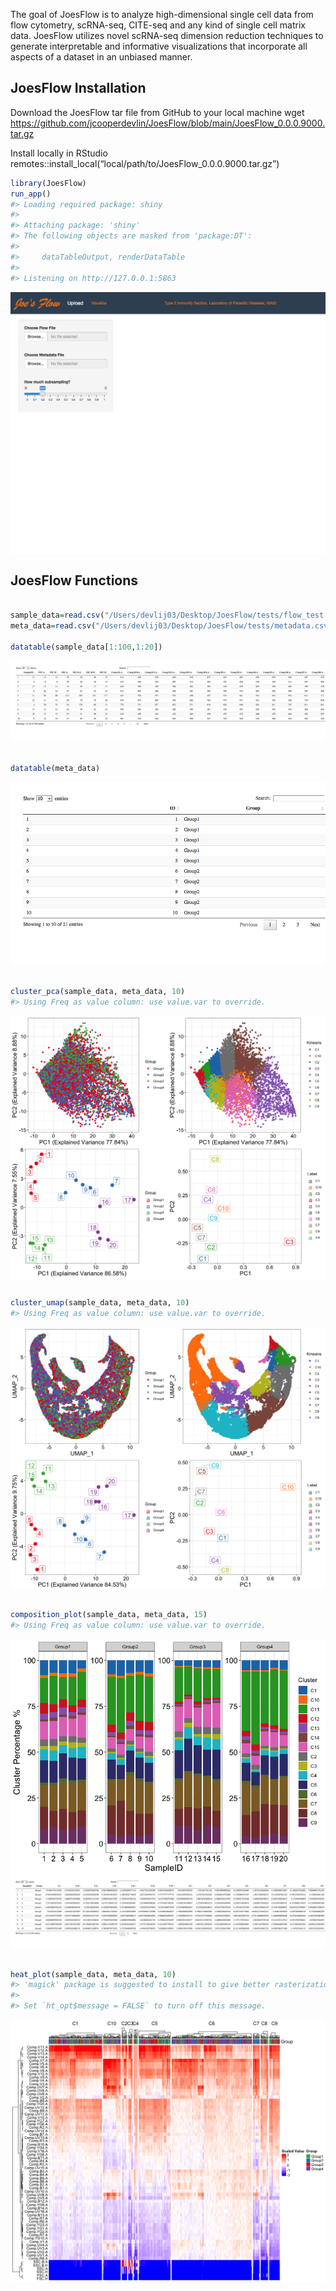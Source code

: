 The goal of JoesFlow is to analyze high-dimensional single cell data
from flow cytometry, scRNA-seq, CITE-seq and any kind of single cell
matrix data. JoesFlow utilizes novel scRNA-seq dimension reduction
techniques to generate interpretable and informative visualizations that
incorporate all aspects of a dataset in an unbiased manner.

JoesFlow Installation
---------------------

Download the JoesFlow tar file from GitHub to your local machine wget
<a href="https://github.com/jcooperdevlin/JoesFlow/blob/main/JoesFlow_0.0.0.9000.tar.gz" class="uri">https://github.com/jcooperdevlin/JoesFlow/blob/main/JoesFlow_0.0.0.9000.tar.gz</a>

Install locally in RStudio
remotes::install\_local(“local/path/to/JoesFlow\_0.0.0.9000.tar.gz”)

``` r
library(JoesFlow)
run_app()
#> Loading required package: shiny
#> 
#> Attaching package: 'shiny'
#> The following objects are masked from 'package:DT':
#> 
#>     dataTableOutput, renderDataTable
#> 
#> Listening on http://127.0.0.1:5863
```

<img src="README_files/figure-markdown_github/setup-1.png" style="display: block; margin: auto;" />

JoesFlow Functions
------------------

``` r

sample_data=read.csv("/Users/devlij03/Desktop/JoesFlow/tests/flow_test.csv", sep=',', header=T)
meta_data=read.csv("/Users/devlij03/Desktop/JoesFlow/tests/metadata.csv", header=T, sep=',')

datatable(sample_data[1:100,1:20])
```

![](README_files/figure-markdown_github/test_data-1.png)

``` r

datatable(meta_data)
```

![](README_files/figure-markdown_github/test_data-2.png)

``` r

cluster_pca(sample_data, meta_data, 10)
#> Using Freq as value column: use value.var to override.
```

<img src="README_files/figure-markdown_github/pca-1.png" style="display: block; margin: auto;" />

``` r

cluster_umap(sample_data, meta_data, 10)
#> Using Freq as value column: use value.var to override.
```

<img src="README_files/figure-markdown_github/umap-1.png" style="display: block; margin: auto;" />

``` r

composition_plot(sample_data, meta_data, 15)
#> Using Freq as value column: use value.var to override.
```

<img src="README_files/figure-markdown_github/comp_plot-1.png" style="display: block; margin: auto;" /><img src="README_files/figure-markdown_github/comp_plot-2.png" style="display: block; margin: auto;" />

``` r

heat_plot(sample_data, meta_data, 10)
#> 'magick' package is suggested to install to give better rasterization.
#> 
#> Set `ht_opt$message = FALSE` to turn off this message.
```

<img src="README_files/figure-markdown_github/heat_plot-1.png" style="display: block; margin: auto;" />
